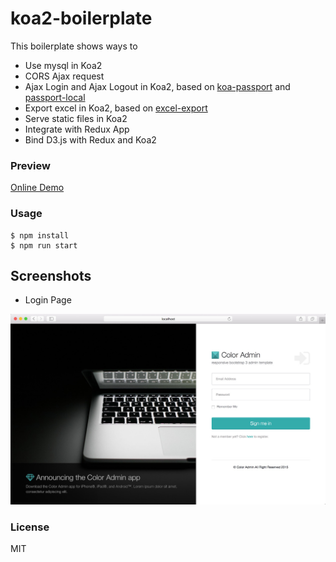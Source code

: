 koa2-boilerplate
====

This boilerplate shows ways to 

+ Use mysql in Koa2
+ CORS Ajax request
+ Ajax Login and Ajax Logout in Koa2, based on [koa-passport](https://github.com/rkusa/koa-passport) and [passport-local](https://github.com/jaredhanson/passport-local)
+ Export excel in Koa2, based on [excel-export](https://github.com/functionscope/Node-Excel-Export)
+ Serve static files in Koa2
+ Integrate with Redux App
+ Bind D3.js with Redux and Koa2

### Preview

[Online Demo](http://koa2-boilerplate.tarax.cn)

### Usage

```
$ npm install 
$ npm run start
```

## Screenshots

+ Login Page

![Login Page](./src/public/assets/img/screenshots/koa-2-login-osx.jpeg)


### License

MIT

